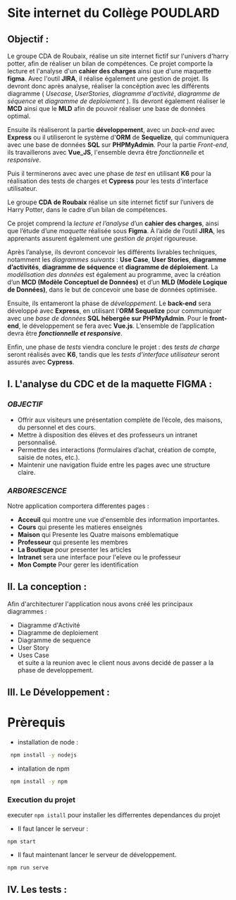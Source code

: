 # Site internet du Collège POUDLARD

## Objectif :

Le groupe CDA de Roubaix, réalise un site internet fictif sur l'univers d'harry potter, afin de réaliser un bilan de compétences.
Ce projet comporte la lecture et l'analyse d'un **cahier des charges** ainsi que d'une maquette **figma**. Avec l'outil **JIRA**, il réalise également une gestion de projet.
Ils devront donc après analyse, réaliser la concéption avec les différents diagramme ( _Usecase_, _UserStories_, _diagramme d'activité_, _diagramme de séquence_ et _diagramme de deploiement_ ). Ils devront également réaliser le **MCD** ainsi que le **MLD** afin de pouvoir réaliser une base de données optimal.

Ensuite ils réaliseront la partie **développement**, avec un _back-end_ avec **Express** ou il utiliseront le système d'**ORM** de **Sequelize**, qui communiquera avec une base de données **SQL** sur **PHPMyAdmin**. Pour la partie _Front-end_, ils travaillerons avec **Vue_JS**, l'ensemble devra être _fonctionnelle_ et _responsive_.

Puis il terminerons avec avec une phase de _test_ en utilisant **K6** pour la réalisation des tests de charges et **Cypress** pour les tests d'interface utilisateur.

Le groupe **CDA de Roubaix** réalise un site internet fictif sur l’univers de Harry Potter, dans le cadre d’un bilan de compétences.

Ce projet comprend la _lecture et l’analyse_ d’un **cahier des charges**, ainsi que l’étude d’une _maquette_ réalisée sous **Figma**. À l’aide de l’outil **JIRA**, les apprenants assurent également une _gestion de projet_ rigoureuse.

Après l’analyse, ils devront concevoir les différents livrables techniques, notamment les _diagrammes suivants_ : **Use Case**, **User Stories**, **diagramme d’activités**, **diagramme de séquence** et **diagramme de déploiement**. La _modélisation des données_ est également au programme, avec la création d’un **MCD (Modèle Conceptuel de Données)** et d’un **MLD (Modèle Logique de Données)**, dans le but de concevoir une base de données optimisée.

Ensuite, ils entameront la phase de _développement_. Le **back-end** sera développé avec **Express**, en utilisant l’**ORM Sequelize** pour communiquer avec une _base de données_ **SQL hébergée sur PHPMyAdmin**. Pour le **front-end**, le développement se fera avec **Vue.js**. L’ensemble de l’application devra être _**fonctionnelle et responsive**_.

Enfin, une phase de _tests_ viendra conclure le projet : des _tests de charge_ seront réalisés avec **K6**, tandis que les _tests d’interface utilisateur_ seront assurés avec **Cypress**.

## I. L'analyse du CDC et de la maquette FIGMA :

### _OBJECTIF_

- Offrir aux visiteurs une présentation complète de l’école, des
  maisons, du personnel et des cours.
- Mettre à disposition des élèves et des professeurs un intranet
  personnalisé.
- Permettre des interactions (formulaires d’achat, création de
  compte, saisie de notes, etc.).
- Maintenir une navigation fluide entre les pages avec une
  structure claire.

### _ARBORESCENCE_

Notre application comportera differentes pages :

- **Acceuil** qui montre une vue d'ensemble des information importantes.
- **Cours** qui presente les matieres enseignés
- **Maison** qui Presente les Quatre maisons emblematique
- **Professeur** qui presente les membres
- **La Boutique** pour presenter les articles
- **Intranet** sera une interface pour l'eleve ou le professeur
- **Mon Compte** Pour gerer les identification

## II. La conception :

Afin d'architecturer l'application nous avons créé les principaux diagrammes :

- Diagramme d'Activité
- Diagramme de deploiement
- Diagramme de sequence
- User Story
- Uses Case  
  et suite a la reunion avec le client nous avons decidé de passer a la phase de developpement.

## III. Le Développement :

# Prèrequis

- installation de node :

```bash
 npm install -y nodejs
```

- intallation de npm

```bash
 npm install -y npm
```

### Execution du projet

executer `npm istall` pour installer les differrentes dependances du projet

- Il faut lancer le serveur :

`npm start`

- Il faut maintenant lancer le serveur de développement.

`npm run serve`

## IV. Les tests :
